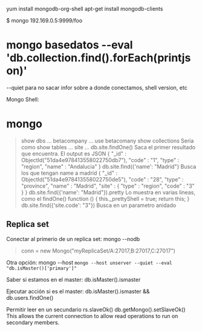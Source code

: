 yum install mongodb-org-shell
apt-get install mongodb-clients

$ mongo 192.169.0.5:9999/foo


# mongo basedatos --eval 'db.collection.find().forEach(printjson)'
--quiet para no sacar infor sobre a donde conectamos, shell version, etc

Mongo Shell:
# mongo
> show dbs
...
betacompany
...
> use betacomany
> show collections		Seria como show tables
...
site
...
> db.site.findOne()		Saca el primer resultado que encuentra. El output es JSON
{
        "_id" : ObjectId("51da4e978413558022750db7"),
        "code" : "1",
        "type" : "region",
        "name" : "Andalucia"
}
> db.site.find({'name': "Madrid"}		Busca los que tengan name a madrid
{ "_id" : ObjectId("51da4e978413558022750de5"), "code" : "28", "type" : "province", "name" : "Madrid", "site" : { "type" : "region", "code" : "3" } }
> db.site.find({'name': "Madrid"}).pretty	Lo muestra en varias lineas, como el findOne()
function () {
    this._prettyShell = true;
    return this;
}
> db.site.find({'site.code': "3"})		Busca en un parametro anidado



## Replica set
Conectar al primerio de un replica set:
mongo --nodb
> conn = new Mongo("myReplicaSet/A:27017,B:27017,C:27017")

Otra opción:
mongo --host `mongo --host unserver --quiet --eval "db.isMaster()['primary']"`

Saber si estamos en el master:
db.isMaster().ismaster

Ejecutar acción si es el master:
db.isMaster().ismaster && db.users.findOne()


Permitir leer en un secundario
rs.slaveOk()
db.getMongo().setSlaveOk()
This allows the current connection to allow read operations to run on secondary members.
